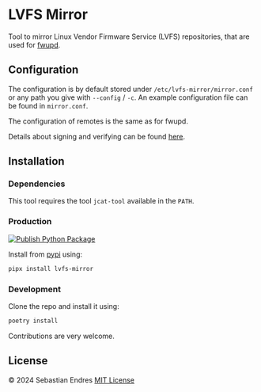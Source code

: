 # LVFS Mirror

Tool to mirror Linux Vendor Firmware Service (LVFS) repositories,
that are used for [fwupd](https://fwupd.org/).

## Configuration

The configuration is by default stored under `/etc/lvfs-mirror/mirror.conf`
or any path you give with `--config` / `-c`.
An example configuration file can be found in `mirror.conf`.

The configuration of remotes is the same as for fwupd.

Details about signing and verifying can be found [here](https://github.com/hughsie/libjcat/).

## Installation

### Dependencies

This tool requires the tool `jcat-tool` available in the `PATH`.

### Production

[![Publish Python Package](https://github.com/sedrubal/lvfs-mirror/actions/workflows/python-publish.yml/badge.svg)](https://pypi.org/project/lvfs-mirror/)

Install from [pypi]() using:

```bash
pipx install lvfs-mirror
```

### Development

Clone the repo and install it using:

```bash
poetry install
```

Contributions are very welcome.

## License

© 2024 Sebastian Endres
[MIT License](LICENSE.txt)
